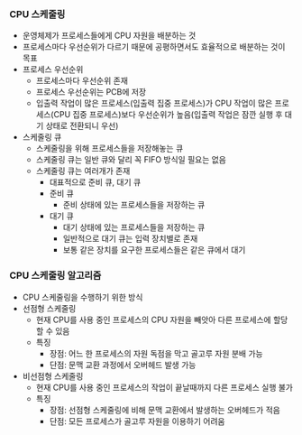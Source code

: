 ### CPU 스케줄링
- 운영체제가 프로세스들에게 CPU 자원을 배분하는 것
- 프로세스마다 우선순위가 다르기 때문에 공평하면서도 효율적으로 배분하는 것이 목표
- 프로세스 우선순위
  - 프로세스마다 우선순위 존재
  - 프로세스 우선순위는 PCB에 저장
  - 입출력 작업이 많은 프로세스(입출력 집중 프로세스)가 CPU 작업이 많은 프로세스(CPU 집중 프로세스)보다 우선순위가 높음(입출력 작업은 잠깐 실행 후 대기 상태로 전환되니 우선)
- 스케줄링 큐
  - 스케줄링을 위해 프로세스들을 저장해놓는 큐
  - 스케줄링 큐는 일반 큐와 달리 꼭 FIFO 방식일 필요는 없음
  - 스케줄링 큐는 여러개가 존재
    - 대표적으로 준비 큐, 대기 큐
    - 준비 큐
      - 준비 상태에 있는 프로세스들을 저장하는 큐
    - 대기 큐
      - 대기 상태에 있는 프로세스들을 저장하는 큐 
      - 일반적으로 대기 큐는 입력 장치별로 존재
      - 보통 같은 장치를 요구한 프로세스들은 같은 큐에서 대기

### CPU 스케줄링 알고리즘
- CPU 스케줄링을 수행하기 위한 방식
- 선점형 스케줄링
  - 현재 CPU를 사용 중인 프로세스의 CPU 자원을 빼앗아 다른 프로세스에 할당할 수 있음
  - 특징
    - 장점: 어느 한 프로세스의 자원 독점을 막고 골고루 자원 분배 가능
    - 단점: 문맥 교환 과정에서 오버헤드 발생 가능
- 비선점형 스케줄링
  - 현재 CPU를 사용 중인 프로세스의 작업이 끝날때까지 다른 프로세스 실행 불가
  - 특징
    - 장점: 선점형 스케줄링에 비해 문맥 교환에서 발생하는 오버헤드가 적음
    - 단점: 모든 프로세스가 골고루 자원을 이용하기 어려움